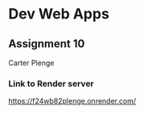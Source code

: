 # Dev Web Apps 
## Assignment 10
Carter Plenge

### Link to Render server
https://f24wb82plenge.onrender.com/

